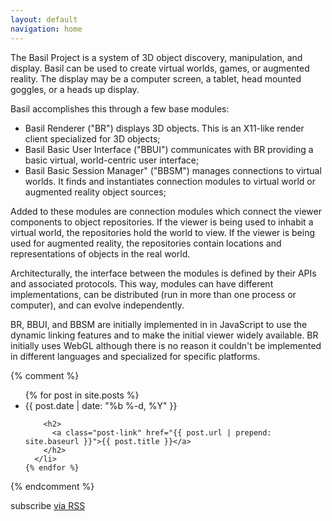 ```yaml
---
layout: default
navigation: home
---
```


The Basil Project is a system of 3D object discovery, manipulation, and display.
Basil can be used to create virtual worlds, games, or augmented reality.
The display may be a computer screen, a tablet, head mounted goggles, or
a heads up display. 

Basil accomplishes this through a few base modules:

* Basil Renderer ("BR") displays 3D objects.
  This is an X11-like render client specialized for 3D objects;
* Basil Basic User Interface ("BBUI") communicates with BR providing a basic
  virtual, world-centric user interface;
* Basil Basic Session Manager" ("BBSM") manages connections to virtual worlds.
  It finds and instantiates connection modules to virtual world or augmented reality object sources;

Added to these modules are connection modules which connect the viewer
components to object repositories. If the viewer is being used to inhabit a
virtual world, the repositories hold the world to view.
If the viewer is being used for augmented reality, the repositories contain
locations and representations of objects in the real world.

Architecturally, the interface between the modules is defined by their APIs
and associated protocols.
This way, modules can have different implementations, can be distributed
(run in more than one process or computer), and can evolve independently.

BR, BBUI, and BBSM are initially implemented in in JavaScript to use the
dynamic linking features and to make the initial viewer widely available.
BR initially uses WebGL although there is no reason it couldn't be implemented
in different languages and specialized for specific platforms.

{% comment %}
  <ul class="post-list">
    {% for post in site.posts %}
      <li>
        <span class="post-meta">{{ post.date | date: "%b %-d, %Y" }}</span>

        <h2>
          <a class="post-link" href="{{ post.url | prepend: site.baseurl }}">{{ post.title }}</a>
        </h2>
      </li>
    {% endfor %}
  </ul>
{% endcomment %}

<p class="rss-subscribe">subscribe <a href="{{ "/feed.xml" | prepend: site.baseurl }}">via RSS</a></p>

<!-- vim: ts=2 sw=2 ai et spell
-->
